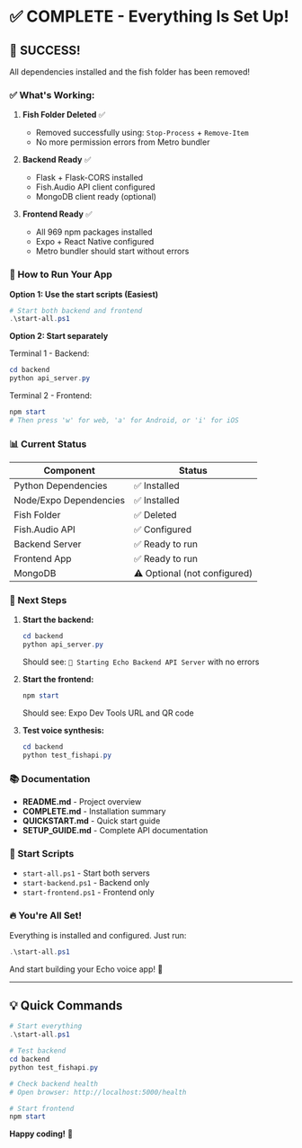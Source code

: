 # ✅ COMPLETE - Everything Is Set Up!

## 🎉 SUCCESS!

All dependencies installed and the fish folder has been removed!

### ✅ What's Working:

1. **Fish Folder Deleted** ✅
   - Removed successfully using: `Stop-Process` + `Remove-Item`
   - No more permission errors from Metro bundler

2. **Backend Ready** ✅
   - Flask + Flask-CORS installed
   - Fish.Audio API client configured
   - MongoDB client ready (optional)

3. **Frontend Ready** ✅
   - All 969 npm packages installed
   - Expo + React Native configured
   - Metro bundler should start without errors

### 🚀 How to Run Your App

**Option 1: Use the start scripts (Easiest)**

```powershell
# Start both backend and frontend
.\start-all.ps1
```

**Option 2: Start separately**

Terminal 1 - Backend:
```powershell
cd backend
python api_server.py
```

Terminal 2 - Frontend:
```powershell
npm start
# Then press 'w' for web, 'a' for Android, or 'i' for iOS
```

### 📊 Current Status

| Component | Status |
|-----------|--------|
| Python Dependencies | ✅ Installed |
| Node/Expo Dependencies | ✅ Installed |
| Fish Folder | ✅ Deleted |
| Fish.Audio API | ✅ Configured |
| Backend Server | ✅ Ready to run |
| Frontend App | ✅ Ready to run |
| MongoDB | ⚠️  Optional (not configured) |

### 🎯 Next Steps

1. **Start the backend:**
   ```powershell
   cd backend
   python api_server.py
   ```
   Should see: `🚀 Starting Echo Backend API Server` with no errors

2. **Start the frontend:**
   ```powershell
   npm start
   ```
   Should see: Expo Dev Tools URL and QR code

3. **Test voice synthesis:**
   ```powershell
   cd backend
   python test_fishapi.py
   ```

### 📚 Documentation

- **README.md** - Project overview
- **COMPLETE.md** - Installation summary  
- **QUICKSTART.md** - Quick start guide
- **SETUP_GUIDE.md** - Complete API documentation

### 🎨 Start Scripts

- `start-all.ps1` - Start both servers
- `start-backend.ps1` - Backend only
- `start-frontend.ps1` - Frontend only

### 🔥 You're All Set!

Everything is installed and configured. Just run:

```powershell
.\start-all.ps1
```

And start building your Echo voice app! 🚀

---

## 💡 Quick Commands

```powershell
# Start everything
.\start-all.ps1

# Test backend
cd backend
python test_fishapi.py

# Check backend health
# Open browser: http://localhost:5000/health

# Start frontend
npm start
```

**Happy coding!** 🎉
